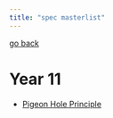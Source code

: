 ```yaml
---
title: "spec masterlist"
---
```

[go back](notes/notes.md)

# Year 11
- [Pigeon Hole Principle](notes/specialist/11PIGEONHOLE.md)